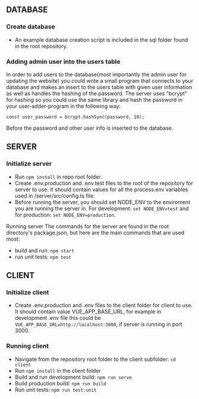 ## DATABASE

### Create database
- An example database creation script is included in the sql folder found in the root repository.

### Adding admin user into the users table
In order to add users to the database(most importantly the admin user for updating the website) you could write a small program that connects to
your database and makes an insert to the users table with given user information as well as handles the hashing
of the password. The server uses "bcrypt" for hashing so you could use the same library and hash the password in your user-adder-program in the following way:
```
const user_password = bcrypt.hashSync(password, 10);
```
Before the password and other user info is inserted to the database.

## SERVER

### Initialize server
- Run `npm install` in repo root folder.
- Create .env.production and .env.test files to the root of the repository for
server to use. It should contain values for all the process.env variables used in
/server/src/config.ts file.
- Before running the server, you should set NODE_ENV to the enviroment you are running
the server in. For development: `set NODE_ENV=test` and for production: `set NODE_ENV=production`.

Running server
The commands for the server are found in the root directory's package.json, but
here are the main commands that are used most:
- build and run: `npm start`
- run unit tests: `npm test`

## CLIENT

### Initialize client
- Create .env.production and .env files to the client folder for
client to use. It should contain value VUE_APP_BASE_URL, for example
in development .env file this could be `VUE_APP_BASE_URL=http://localhost:3000`, if
server is running in port 3000.

### Running client
- Navigate from the repository root folder to the client subfolder: `cd client`
- Run `npm install` in the client folder
- Build and run development build: `npm run serve`
- Build production build: `npm run build`
- Run unit tests: `npm run test:unit`
